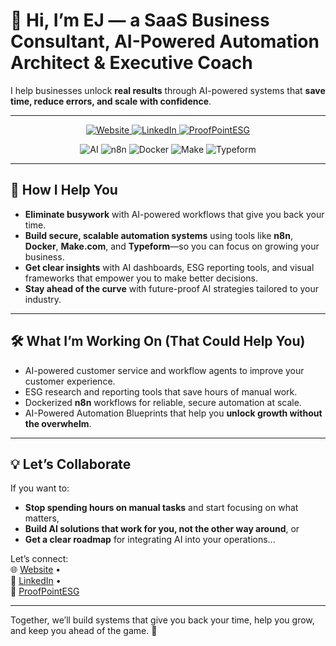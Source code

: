 <!-- Hi there, I'm EJ 👋 -->

# 👋 Hi, I’m EJ — a SaaS Business Consultant, AI-Powered Automation Architect & Executive Coach

I help businesses unlock **real results** through AI-powered systems that **save time, reduce errors, and scale with confidence**.

---

<p align="center">
  <a href="https://www.inward2onward.com" target="_blank">
    <img alt="Website" src="https://img.shields.io/badge/Website-inward2onward.com-3178c6?style=for-the-badge&logo=Google-Chrome&logoColor=white">
  </a>
  <a href="https://linkedin.com/in/ejaysteele" target="_blank">
    <img alt="LinkedIn" src="https://img.shields.io/badge/LinkedIn-ejaysteele-0A66C2?style=for-the-badge&logo=linkedin&logoColor=white">
  </a>
  <a href="https://proofpointesg.com" target="_blank">
    <img alt="ProofPointESG" src="https://img.shields.io/badge/ProofPointESG-ESG%20Reporting-28a745?style=for-the-badge&logo=leaflet&logoColor=white">
  </a>
</p>

<p align="center">
  <img alt="AI" src="https://img.shields.io/badge/AI-Automation-9C27B0?style=for-the-badge&logo=OpenAI&logoColor=white">
  <img alt="n8n" src="https://img.shields.io/badge/n8n-Workflow%20Automation-F36C3D?style=for-the-badge&logo=n8n&logoColor=white">
  <img alt="Docker" src="https://img.shields.io/badge/Docker-Containerization-2496ED?style=for-the-badge&logo=docker&logoColor=white">
  <img alt="Make" src="https://img.shields.io/badge/Make.com-Automation-0C6EFD?style=for-the-badge&logo=Make&logoColor=white">
  <img alt="Typeform" src="https://img.shields.io/badge/Typeform-Data%20Collection-262626?style=for-the-badge&logo=typeform&logoColor=white">
</p>

---

## 🌿 How I Help You

- **Eliminate busywork** with AI-powered workflows that give you back your time.
- **Build secure, scalable automation systems** using tools like **n8n**, **Docker**, **Make.com**, and **Typeform**—so you can focus on growing your business.
- **Get clear insights** with AI dashboards, ESG reporting tools, and visual frameworks that empower you to make better decisions.
- **Stay ahead of the curve** with future-proof AI strategies tailored to your industry.

---

## 🛠️ What I’m Working On (That Could Help You)

- AI-powered customer service and workflow agents to improve your customer experience.
- ESG research and reporting tools that save hours of manual work.
- Dockerized **n8n** workflows for reliable, secure automation at scale.
- AI-Powered Automation Blueprints that help you **unlock growth without the overwhelm**.

---

## 💡 Let’s Collaborate

If you want to:

- **Stop spending hours on manual tasks** and start focusing on what matters,
- **Build AI solutions that work for you, not the other way around**, or
- **Get a clear roadmap** for integrating AI into your operations...

Let’s connect:  
🌐 [Website](https://www.inward2onward.com) •  
🔗 [LinkedIn](https://linkedin.com/in/ejaysteele) •  
🌿 [ProofPointESG](https://proofpointesg.com)

---

Together, we’ll build systems that give you back your time, help you grow, and keep you ahead of the game. 🚀
